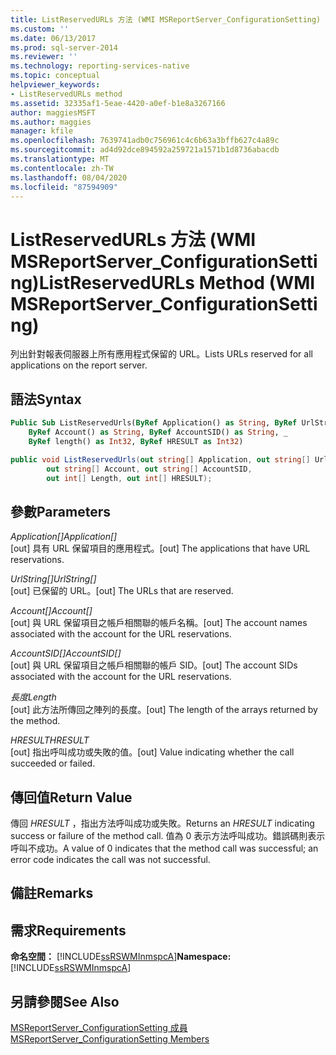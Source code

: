 ```yaml
---
title: ListReservedURLs 方法 (WMI MSReportServer_ConfigurationSetting) | Microsoft Docs
ms.custom: ''
ms.date: 06/13/2017
ms.prod: sql-server-2014
ms.reviewer: ''
ms.technology: reporting-services-native
ms.topic: conceptual
helpviewer_keywords:
- ListReservedURLs method
ms.assetid: 32335af1-5eae-4420-a0ef-b1e8a3267166
author: maggiesMSFT
ms.author: maggies
manager: kfile
ms.openlocfilehash: 7639741adb0c756961c4c6b63a3bffb627c4a89c
ms.sourcegitcommit: ad4d92dce894592a259721a1571b1d8736abacdb
ms.translationtype: MT
ms.contentlocale: zh-TW
ms.lasthandoff: 08/04/2020
ms.locfileid: "87594909"
---
```

# <a name="listreservedurls-method-wmi-msreportserver_configurationsetting"></a><span data-ttu-id="62436-102">ListReservedURLs 方法 (WMI MSReportServer_ConfigurationSetting)</span><span class="sxs-lookup"><span data-stu-id="62436-102">ListReservedURLs Method (WMI MSReportServer_ConfigurationSetting)</span></span>
  <span data-ttu-id="62436-103">列出針對報表伺服器上所有應用程式保留的 URL。</span><span class="sxs-lookup"><span data-stu-id="62436-103">Lists URLs reserved for all applications on the report server.</span></span>  
  
## <a name="syntax"></a><span data-ttu-id="62436-104">語法</span><span class="sxs-lookup"><span data-stu-id="62436-104">Syntax</span></span>  
  
```vb  
Public Sub ListReservedUrls(ByRef Application() as String, ByRef UrlString() as String, _  
    ByRef Account() as String, ByRef AccountSID() as String, _  
    ByRef length() as Int32, ByRef HRESULT as Int32)  
```  
  
```csharp  
public void ListReservedUrls(out string[] Application, out string[] UrlString,  
        out string[] Account, out string[] AccountSID,  
        out int[] Length, out int[] HRESULT);  
```  
  
## <a name="parameters"></a><span data-ttu-id="62436-105">參數</span><span class="sxs-lookup"><span data-stu-id="62436-105">Parameters</span></span>  
 <span data-ttu-id="62436-106">*Application[]*</span><span class="sxs-lookup"><span data-stu-id="62436-106">*Application[]*</span></span>  
 <span data-ttu-id="62436-107">[out] 具有 URL 保留項目的應用程式。</span><span class="sxs-lookup"><span data-stu-id="62436-107">[out] The applications that have URL reservations.</span></span>  
  
 <span data-ttu-id="62436-108">*UrlString[]*</span><span class="sxs-lookup"><span data-stu-id="62436-108">*UrlString[]*</span></span>  
 <span data-ttu-id="62436-109">[out] 已保留的 URL。</span><span class="sxs-lookup"><span data-stu-id="62436-109">[out] The URLs that are reserved.</span></span>  
  
 <span data-ttu-id="62436-110">*Account[]*</span><span class="sxs-lookup"><span data-stu-id="62436-110">*Account[]*</span></span>  
 <span data-ttu-id="62436-111">[out] 與 URL 保留項目之帳戶相關聯的帳戶名稱。</span><span class="sxs-lookup"><span data-stu-id="62436-111">[out] The account names associated with the account for the URL reservations.</span></span>  
  
 <span data-ttu-id="62436-112">*AccountSID[]*</span><span class="sxs-lookup"><span data-stu-id="62436-112">*AccountSID[]*</span></span>  
 <span data-ttu-id="62436-113">[out] 與 URL 保留項目之帳戶相關聯的帳戶 SID。</span><span class="sxs-lookup"><span data-stu-id="62436-113">[out] The account SIDs associated with the account for the URL reservations.</span></span>  
  
 <span data-ttu-id="62436-114">*長度*</span><span class="sxs-lookup"><span data-stu-id="62436-114">*Length*</span></span>  
 <span data-ttu-id="62436-115">[out] 此方法所傳回之陣列的長度。</span><span class="sxs-lookup"><span data-stu-id="62436-115">[out] The length of the arrays returned by the method.</span></span>  
  
 <span data-ttu-id="62436-116">*HRESULT*</span><span class="sxs-lookup"><span data-stu-id="62436-116">*HRESULT*</span></span>  
 <span data-ttu-id="62436-117">[out] 指出呼叫成功或失敗的值。</span><span class="sxs-lookup"><span data-stu-id="62436-117">[out] Value indicating whether the call succeeded or failed.</span></span>  
  
## <a name="return-value"></a><span data-ttu-id="62436-118">傳回值</span><span class="sxs-lookup"><span data-stu-id="62436-118">Return Value</span></span>  
 <span data-ttu-id="62436-119">傳回 *HRESULT* ，指出方法呼叫成功或失敗。</span><span class="sxs-lookup"><span data-stu-id="62436-119">Returns an *HRESULT* indicating success or failure of the method call.</span></span> <span data-ttu-id="62436-120">值為 0 表示方法呼叫成功。錯誤碼則表示呼叫不成功。</span><span class="sxs-lookup"><span data-stu-id="62436-120">A value of 0 indicates that the method call was successful; an error code indicates the call was not successful.</span></span>  
  
## <a name="remarks"></a><span data-ttu-id="62436-121">備註</span><span class="sxs-lookup"><span data-stu-id="62436-121">Remarks</span></span>  
  
## <a name="requirements"></a><span data-ttu-id="62436-122">需求</span><span class="sxs-lookup"><span data-stu-id="62436-122">Requirements</span></span>  
 <span data-ttu-id="62436-123">**命名空間：** [!INCLUDE[ssRSWMInmspcA](../../includes/ssrswminmspca-md.md)]</span><span class="sxs-lookup"><span data-stu-id="62436-123">**Namespace:** [!INCLUDE[ssRSWMInmspcA](../../includes/ssrswminmspca-md.md)]</span></span>  
  
## <a name="see-also"></a><span data-ttu-id="62436-124">另請參閱</span><span class="sxs-lookup"><span data-stu-id="62436-124">See Also</span></span>  
 [<span data-ttu-id="62436-125">MSReportServer_ConfigurationSetting 成員</span><span class="sxs-lookup"><span data-stu-id="62436-125">MSReportServer_ConfigurationSetting Members</span></span>](msreportserver-configurationsetting-members.md)  
  
  
